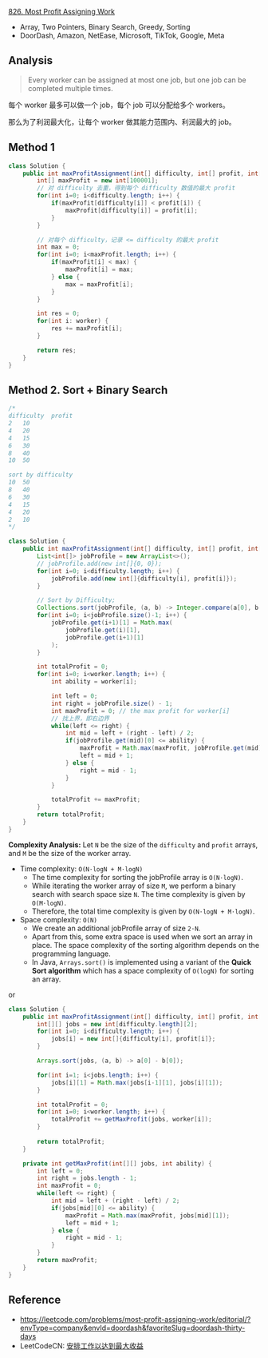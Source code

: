 [826. Most Profit Assigning Work](https://leetcode.com/problems/most-profit-assigning-work/)

* Array, Two Pointers, Binary Search, Greedy, Sorting
* DoorDash, Amazon, NetEase, Microsoft, TikTok, Google, Meta


## Analysis
> Every worker can be assigned at most one job, but one job can be completed multiple times.

每个 worker 最多可以做一个 job，每个 job 可以分配给多个 workers。

那么为了利润最大化，让每个 worker 做其能力范围内、利润最大的 job。


## Method 1
```java
class Solution {
    public int maxProfitAssignment(int[] difficulty, int[] profit, int[] worker) {
        int[] maxProfit = new int[100001];
        // 对 difficulty 去重，得到每个 difficulty 数值的最大 profit
        for(int i=0; i<difficulty.length; i++) {
            if(maxProfit[difficulty[i]] < profit[i]) {
                maxProfit[difficulty[i]] = profit[i];
            }
        }

        // 对每个 difficulty，记录 <= difficulty 的最大 profit
        int max = 0;
        for(int i=0; i<maxProfit.length; i++) {
            if(maxProfit[i] < max) {
                maxProfit[i] = max;
            } else {
                max = maxProfit[i];
            }
        }

        int res = 0;
        for(int i: worker) {
            res += maxProfit[i];
        }

        return res;
    }
}
```

## Method 2. Sort + Binary Search
```java
/*
difficulty  profit
2   10
4   20
4   15
6   30
8   40
10  50

sort by difficulty
10  50
8   40
6   30
4   15
4   20
2   10
*/

class Solution {
    public int maxProfitAssignment(int[] difficulty, int[] profit, int[] worker) {
        List<int[]> jobProfile = new ArrayList<>();
        // jobProfile.add(new int[]{0, 0});
        for(int i=0; i<difficulty.length; i++) {
            jobProfile.add(new int[]{difficulty[i], profit[i]});
        }

        // Sort by Difficulty;
        Collections.sort(jobProfile, (a, b) -> Integer.compare(a[0], b[0]));
        for(int i=0; i<jobProfile.size()-1; i++) {
            jobProfile.get(i+1)[1] = Math.max(
                jobProfile.get(i)[1],
                jobProfile.get(i+1)[1]
            );
        }

        int totalProfit = 0;
        for(int i=0; i<worker.length; i++) {
            int ability = worker[i];

            int left = 0;
            int right = jobProfile.size() - 1;
            int maxProfit = 0; // the max profit for worker[i]
            // 找上界，即右边界
            while(left <= right) {
                int mid = left + (right - left) / 2;
                if(jobProfile.get(mid)[0] <= ability) {
                    maxProfit = Math.max(maxProfit, jobProfile.get(mid)[1]);
                    left = mid + 1;
                } else {
                    right = mid - 1;
                }
            }

            totalProfit += maxProfit;
        }
        return totalProfit;
    }
}
```
**Complexity Analysis:** Let `N` be the size of the `difficulty` and `profit` arrays, and `M` be the size of the worker array.
* Time complexity: `O(N⋅logN + M⋅logN)`
    * The time complexity for sorting the jobProfile array is `O(N⋅logN)`.
    * While iterating the worker array of size `M`, we perform a binary search with search space size `N`. The time complexity is given by `O(M⋅logN)`.
    * Therefore, the total time complexity is given by `O(N⋅logN + M⋅logN)`.
* Space complexity: `O(N)`
    * We create an additional jobProfile array of size `2⋅N`. 
    * Apart from this, some extra space is used when we sort an array in place. The space complexity of the sorting algorithm depends on the programming language.
    * In Java, `Arrays.sort()` is implemented using a variant of the **Quick Sort algorithm** which has a space complexity of `O(logN)` for sorting an array.

or
```java
class Solution {
    public int maxProfitAssignment(int[] difficulty, int[] profit, int[] worker) {
        int[][] jobs = new int[difficulty.length][2];
        for(int i=0; i<difficulty.length; i++) {
            jobs[i] = new int[]{difficulty[i], profit[i]};
        }

        Arrays.sort(jobs, (a, b) -> a[0] - b[0]);

        for(int i=1; i<jobs.length; i++) {
            jobs[i][1] = Math.max(jobs[i-1][1], jobs[i][1]);
        }

        int totalProfit = 0;
        for(int i=0; i<worker.length; i++) {            
            totalProfit += getMaxProfit(jobs, worker[i]);
        }
        
        return totalProfit;
    }

    private int getMaxProfit(int[][] jobs, int ability) {
        int left = 0;
        int right = jobs.length - 1;
        int maxProfit = 0;
        while(left <= right) {
            int mid = left + (right - left) / 2;
            if(jobs[mid][0] <= ability) {
                maxProfit = Math.max(maxProfit, jobs[mid][1]);
                left = mid + 1;
            } else {
                right = mid - 1;
            }
        }
        return maxProfit;
    }
}
```


## Reference
* https://leetcode.com/problems/most-profit-assigning-work/editorial/?envType=company&envId=doordash&favoriteSlug=doordash-thirty-days
* LeetCodeCN: [安排工作以达到最大收益](https://leetcode.cn/problems/most-profit-assigning-work/solutions/2776977/an-pai-gong-zuo-yi-da-dao-zui-da-shou-yi-c0s1/)